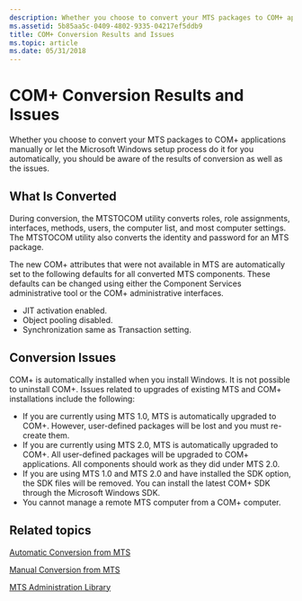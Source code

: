```yaml
---
description: Whether you choose to convert your MTS packages to COM+ applications manually or let the Microsoft Windows setup process do it for you automatically, you should be aware of the results of conversion as well as the issues.
ms.assetid: 5b85aa5c-0409-4802-9335-04217ef5ddb9
title: COM+ Conversion Results and Issues
ms.topic: article
ms.date: 05/31/2018
---
```


# COM+ Conversion Results and Issues

Whether you choose to convert your MTS packages to COM+ applications manually or let the Microsoft Windows setup process do it for you automatically, you should be aware of the results of conversion as well as the issues.

## What Is Converted

During conversion, the MTSTOCOM utility converts roles, role assignments, interfaces, methods, users, the computer list, and most computer settings. The MTSTOCOM utility also converts the identity and password for an MTS package.

The new COM+ attributes that were not available in MTS are automatically set to the following defaults for all converted MTS components. These defaults can be changed using either the Component Services administrative tool or the COM+ administrative interfaces.

-   JIT activation enabled.
-   Object pooling disabled.
-   Synchronization same as Transaction setting.

## Conversion Issues

COM+ is automatically installed when you install Windows. It is not possible to uninstall COM+. Issues related to upgrades of existing MTS and COM+ installations include the following:

-   If you are currently using MTS 1.0, MTS is automatically upgraded to COM+. However, user-defined packages will be lost and you must re-create them.
-   If you are currently using MTS 2.0, MTS is automatically upgraded to COM+. All user-defined packages will be upgraded to COM+ applications. All components should work as they did under MTS 2.0.
-   If you are using MTS 1.0 and MTS 2.0 and have installed the SDK option, the SDK files will be removed. You can install the latest COM+ SDK through the Microsoft Windows SDK.
-   You cannot manage a remote MTS computer from a COM+ computer.

## Related topics

<dl> <dt>

[Automatic Conversion from MTS](automatic-conversion-from-mts.md)
</dt> <dt>

[Manual Conversion from MTS](manual-conversion-from-mts.md)
</dt> <dt>

[MTS Administration Library](mts-administration-library.md)
</dt> </dl>

 

 



